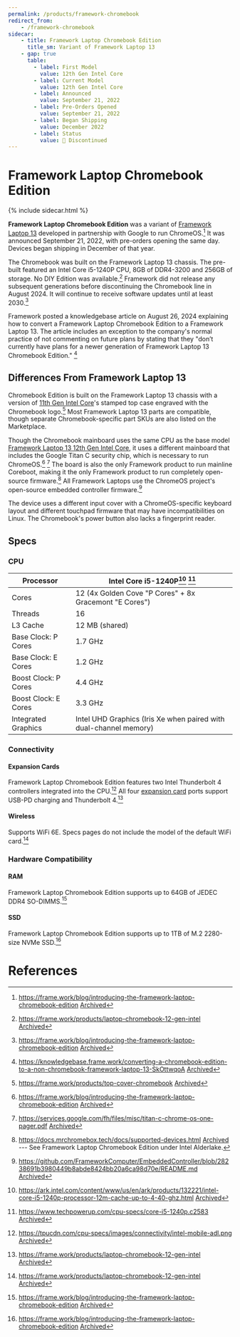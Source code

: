 ```yaml
---
permalink: /products/framework-chromebook
redirect_from:
    - /framework-chromebook
sidecar:
    - title: Framework Laptop Chromebook Edition
      title_sm: Variant of Framework Laptop 13
    - gap: true
      table:
        - label: First Model
          value: 12th Gen Intel Core
        - label: Current Model
          value: 12th Gen Intel Core
        - label: Announced
          value: September 21, 2022
        - label: Pre-Orders Opened
          value: September 21, 2022
        - label: Began Shipping
          value: December 2022
        - label: Status
          value: 🔴 Discontinued
---
```

# Framework Laptop Chromebook Edition
{% include sidecar.html %}

**Framework Laptop Chromebook Edition** was a variant of [Framework Laptop 13](/framework-laptop-13) developed in partnership with Google to run ChromeOS.[^1] It was announced September 21, 2022, with pre-orders opening the same day. Devices began shipping in December of that year.

The Chromebook was built on the Framework Laptop 13 chassis. The pre-built featured an Intel Core i5-1240P CPU, 8GB of DDR4-3200 and 256GB of storage. No DIY Edition was available.[^2] Framework did not release any subsequent generations before discontinuing the Chromebook line in August 2024. It will continue to receive software updates until at least 2030.[^1]

Framework posted a knowledgebase article on August 26, 2024 explaining how to convert a Framework Laptop Chromebook Edition to a Framework Laptop 13. The article includes an exception to the company's normal practice of not commenting on future plans by stating that they "don’t currently have plans for a newer generation of Framework Laptop 13 Chromebook Edition." [^3]

## Differences From Framework Laptop 13
Chromebook Edition is built on the Framework Laptop 13 chassis with a version of [11th Gen Intel Core](/framework-laptop-13/11th-gen)'s stamped top case engraved with the Chromebook logo.[^7] Most Framework Laptop 13 parts are compatible, though separate Chromebook-specific part SKUs are also listed on the Marketplace.

Though the Chromebook mainboard uses the same CPU as the base model [Framework Laptop 13 12th Gen Intel Core](/framework-laptop-13/12th-gen), it uses a different mainboard that includes the Google Titan C security chip, which is necessary to run ChromeOS.[^1] [^4] The board is also the only Framework product to run mainline Coreboot, making it the only Framework product to run completely open-source firmware.[^5] All Framework Laptops use the ChromeOS project's open-source embedded controller firmware.[^6]

The device uses a different input cover with a ChromeOS-specific keyboard layout and different touchpad firmware that may have incompatibilities on Linux. The Chromebook's power button also lacks a fingerprint reader.

## Specs
### CPU

| Processor            | Intel Core i5-1240P[^8] [^9] |
| -------------------- | ---------------------------- | 
| Cores                | 12 (4x Golden Cove "P Cores" + 8x Gracemont "E Cores") | 
| Threads              | 16                  |                  
| L3 Cache             | 12 MB (shared)      |
| Base Clock: P Cores  | 1.7 GHz             |
| Base Clock: E Cores  | 1.2 GHz             |
| Boost Clock: P Cores | 4.4 GHz             |
| Boost Clock: E Cores | 3.3 GHz             |
| Integrated Graphics  | Intel UHD Graphics (Iris Xe when paired with dual-channel memory) |

### Connectivity
#### Expansion Cards
Framework Laptop Chromebook Edition features two Intel Thunderbolt 4 controllers integrated into the CPU.[^10] All four [expansion card](/expansion-cards) ports support USB-PD charging and Thunderbolt 4.[^2]

#### Wireless
Supports WiFi 6E. Specs pages do not include the model of the default WiFi card.[^2]

### Hardware Compatibility
#### RAM
Framework Laptop Chromebook Edition supports up to 64GB of JEDEC DDR4 SO-DIMMS.[^1]

#### SSD
Framework Laptop Chromebook Edition supports up to 1TB of M.2 2280-size NVMe SSD.[^1]

# References
[^1]: <https://frame.work/blog/introducing-the-framework-laptop-chromebook-edition> [Archived](https://web.archive.org/web/20241229142943/https://frame.work/blog/introducing-the-framework-laptop-chromebook-edition)
[^2]: <https://frame.work/products/laptop-chromebook-12-gen-intel> [Archived](https://web.archive.org/web/20241229142829/https://frame.work/products/laptop-chromebook-12-gen-intel)
[^3]: <https://knowledgebase.frame.work/converting-a-chromebook-edition-to-a-non-chromebook-framework-laptop-13-SkOttwqoA> [Archived](https://web.archive.org/web/20241229142843/https://knowledgebase.frame.work/converting-a-chromebook-edition-to-a-non-chromebook-framework-laptop-13-SkOttwqoA)
[^4]: <https://services.google.com/fh/files/misc/titan-c-chrome-os-one-pager.pdf> [Archived](https://web.archive.org/web/20241229144016/https://services.google.com/fh/files/misc/titan-c-chrome-os-one-pager.pdf)
[^5]: <https://docs.mrchromebox.tech/docs/supported-devices.html> [Archived](https://web.archive.org/web/20241226072720/https://docs.mrchromebox.tech/docs/supported-devices.html) --- See Framework Laptop Chromebook Edition under Intel Alderlake.
[^6]: <https://github.com/FrameworkComputer/EmbeddedController/blob/28238691b3980449b8abde8424bb20a6ca98d70e/README.md> [Archived](https://web.archive.org/web/20250114032427/https://github.com/FrameworkComputer/EmbeddedController/blob/28238691b3980449b8abde8424bb20a6ca98d70e/README.md) 
[^7]: <https://frame.work/products/top-cover-chromebook> [Archived](https://web.archive.org/web/20241223212134/https://frame.work/products/top-cover-chromebook)
[^8]: <https://ark.intel.com/content/www/us/en/ark/products/132221/intel-core-i5-1240p-processor-12m-cache-up-to-4-40-ghz.html> [Archived](https://web.archive.org/web/20241229152621/https://www.intel.com/content/www/us/en/products/sku/132221/intel-core-i51240p-processor-12m-cache-up-to-4-40-ghz/specifications.html)
[^9]: <https://www.techpowerup.com/cpu-specs/core-i5-1240p.c2583> [Archived](https://web.archive.org/web/20241229152628/https://www.techpowerup.com/cpu-specs/core-i5-1240p.c2583)
[^10]: <https://tpucdn.com/cpu-specs/images/connectivity/intel-mobile-adl.png> [Archived](https://web.archive.org/web/20241229152639/https://tpucdn.com/cpu-specs/images/connectivity/intel-mobile-adl.png)
